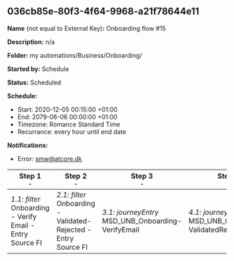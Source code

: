 ## 036cb85e-80f3-4f64-9968-a21f78644e11

**Name** (not equal to External Key)**:** Onboarding flow #15

**Description:** n/a

**Folder:** my automations/Business/Onboarding/

**Started by:** Schedule

**Status:** Scheduled

**Schedule:**

* Start: 2020-12-05 00:15:00 +01:00
* End: 2079-06-06 00:00:00 +01:00
* Timezone: Romance Standard Time
* Recurrance: every hour until end date

**Notifications:**

* Error: smw@atcore.dk

| Step 1<br>_<small>-</small>_ | Step 2<br>_<small>-</small>_ | Step 3<br>_<small>-</small>_ | Step 4<br>_<small>-</small>_ |
| --- | --- | --- | --- |
| _1.1: filter_<br>Onboarding - Verify Email - Entry Source FI | _2.1: filter_<br>Onboarding - Validated-Rejected - Entry Source FI | _3.1: journeyEntry_<br>MSD_UNB_Onboarding-VerifyEmail | _4.1: journeyEntry_<br>MSD_UNB_Onboarding-ValidatedRejected_v2 |
